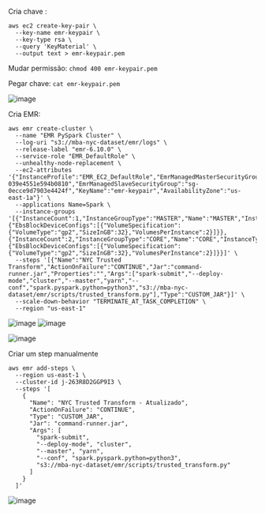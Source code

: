 Cria chave :

```
aws ec2 create-key-pair \
  --key-name emr-keypair \
  --key-type rsa \
  --query 'KeyMaterial' \
  --output text > emr-keypair.pem

```
Mudar permissão:
```chmod 400 emr-keypair.pem```

Pegar chave:
```cat emr-keypair.pem```


![image](https://github.com/user-attachments/assets/7c6c790d-9ffc-452d-b376-e9adfcd31af4)

Cria EMR:



```
aws emr create-cluster \
  --name "EMR PySpark Cluster" \
  --log-uri "s3://mba-nyc-dataset/emr/logs" \
  --release-label "emr-6.10.0" \
  --service-role "EMR_DefaultRole" \
  --unhealthy-node-replacement \
  --ec2-attributes '{"InstanceProfile":"EMR_EC2_DefaultRole","EmrManagedMasterSecurityGroup":"sg-039e4551e594b0810","EmrManagedSlaveSecurityGroup":"sg-0ecce9d7903e4424f","KeyName":"emr-keypair","AvailabilityZone":"us-east-1a"}' \
  --applications Name=Spark \
  --instance-groups '[{"InstanceCount":1,"InstanceGroupType":"MASTER","Name":"MASTER","InstanceType":"m5.xlarge","EbsConfiguration":{"EbsBlockDeviceConfigs":[{"VolumeSpecification":{"VolumeType":"gp2","SizeInGB":32},"VolumesPerInstance":2}]}},{"InstanceCount":2,"InstanceGroupType":"CORE","Name":"CORE","InstanceType":"m5.xlarge","EbsConfiguration":{"EbsBlockDeviceConfigs":[{"VolumeSpecification":{"VolumeType":"gp2","SizeInGB":32},"VolumesPerInstance":2}]}}]' \
  --steps '[{"Name":"NYC Trusted Transform","ActionOnFailure":"CONTINUE","Jar":"command-runner.jar","Properties":"","Args":["spark-submit","--deploy-mode","cluster","--master","yarn","--conf","spark.pyspark.python=python3","s3://mba-nyc-dataset/emr/scripts/trusted_transform.py"],"Type":"CUSTOM_JAR"}]' \
  --scale-down-behavior "TERMINATE_AT_TASK_COMPLETION" \
  --region "us-east-1"
```

![image](https://github.com/user-attachments/assets/4b1329b3-baf5-43d4-9ad4-f3542a037f3b)
![image](https://github.com/user-attachments/assets/dbf60f45-74a3-4ce4-896e-5a084fa39aa8)

![image](https://github.com/user-attachments/assets/872a2a31-31d6-430a-a9a2-4c5711824d94)


Criar um step manualmente

```
aws emr add-steps \
  --region us-east-1 \
  --cluster-id j-263R8D2GGP9I3 \
  --steps '[ 
    {
      "Name": "NYC Trusted Transform - Atualizado",
      "ActionOnFailure": "CONTINUE",
      "Type": "CUSTOM_JAR",
      "Jar": "command-runner.jar",
      "Args": [
        "spark-submit",
        "--deploy-mode", "cluster",
        "--master", "yarn",
        "--conf", "spark.pyspark.python=python3",
        "s3://mba-nyc-dataset/emr/scripts/trusted_transform.py"
      ]
    }
  ]'

```
![image](https://github.com/user-attachments/assets/291f7d4a-ff7a-4161-99e9-bb183d06fa04)

